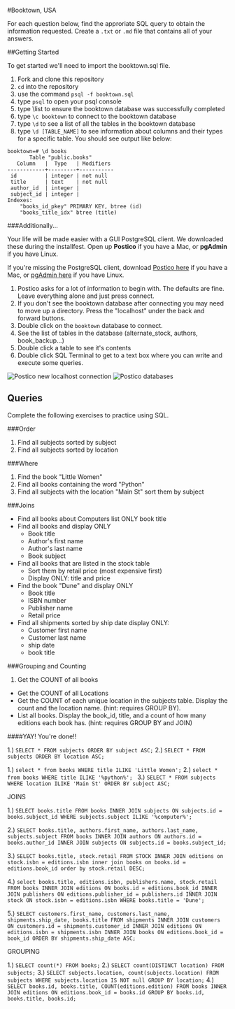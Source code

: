 #Booktown, USA

For each question below, find the approriate SQL query to obtain the information requested. Create a `.txt` or `.md` file that contains all of your answers.

##Getting Started

To get started we'll need to import the booktown.sql file.

1. Fork and clone this repository
2. `cd` into the repository
3. use the command `psql -f booktown.sql`
4. type `psql` to open your psql console
5. type \list to ensure the booktown database was successfully completed
6. type `\c booktown` to connect to the booktown database
7. type `\d` to see a list of all the tables in the booktown database
8. type `\d [TABLE_NAME]` to see information about columns and their types for a specific table. You should see output like below:

```
booktown=# \d books
       Table "public.books"
   Column   |  Type   | Modifiers 
------------+---------+-----------
 id         | integer | not null
 title      | text    | not null
 author_id  | integer | 
 subject_id | integer | 
Indexes:
    "books_id_pkey" PRIMARY KEY, btree (id)
    "books_title_idx" btree (title)
```

###Additionally...

Your life will be made easier with a GUI PostgreSQL client. We downloaded these during the installfest. Open up **Postico** if you have a Mac, or **pgAdmin** if you have Linux.

If you're missing the PostgreSQL client, download [Postico here](https://eggerapps.at/postico/) if you have a Mac, or [pgAdmin here](http://www.pgadmin.org/) if you have Linux.

1. Postico asks for a lot of information to begin with. The defaults are fine. Leave everything alone and just press connect.
2. If you don't see the booktown database after connecting you may need to move up a directory. Press the "localhost" under the back and forward buttons.
3. Double click on the `booktown` database to connect.
4. See the list of tables in the database (alternate_stock, authors, book_backup...)
5. Double click a table to see it's contents
6. Double click SQL Terminal to get to a text box where you can write and execute some queries.

![Postico new localhost connection](images/postico/00-postico-localhost-connection.jpg)
![Postico databases](images/postico/01-postico-databases.jpg)

## Queries

Complete the following exercises to practice using SQL.

###Order
1. Find all subjects sorted by subject
2. Find all subjects sorted by location

###Where
1. Find the book "Little Women"
2. Find all books containing the word "Python"
3. Find all subjects with the location "Main St" sort them by subject


###Joins

* Find all books about Computers list ONLY book title
* Find all books and display ONLY
	* Book title
	* Author's first name
	* Author's last name
	* Book subject
* Find all books that are listed in the stock table
	* Sort them by retail price (most expensive first)
	* Display ONLY: title and price
* Find the book "Dune" and display ONLY
	* Book title
	* ISBN number
	* Publisher name
	* Retail price
* Find all shipments sorted by ship date display ONLY:
	* Customer first name
	* Customer last name
	* ship date
	* book title

###Grouping and Counting

1. Get the COUNT of all books
* Get the COUNT of all Locations
* Get the COUNT of each unique location in the subjects table. Display the count and the location name. (hint: requires GROUP BY).
* List all books. Display the book_id, title, and a count of how many editions each book has. (hint: requires GROUP BY and JOIN)

####YAY! You're done!!

1.) `SELECT * FROM subjects ORDER BY subject ASC;`
2.) `SELECT * FROM subjects ORDER BY location ASC;`

1.) `select * from books WHERE title ILIKE 'Little Women';`
2.) `select * from books WHERE title ILIKE '%python%'; `
3.) `SELECT * FROM subjects WHERE location ILIKE 'Main St' ORDER BY subject ASC;`

JOINS

1.) `SELECT books.title FROM books INNER JOIN subjects ON subjects.id = books.subject_id WHERE subjects.subject ILIKE '%computer%';` 

2.) `SELECT books.title, authors.first_name, authors.last_name, subjects.subject FROM books INNER JOIN authors ON authors.id = books.author_id INNER JOIN subjects ON subjects.id = books.subject_id;`

3.) `SELECT books.title, stock.retail FROM STOCK INNER JOIN editions on stock.isbn = editions.isbn inner join books on books.id = editions.book_id order by stock.retail DESC;`

4.) `select books.title, editions.isbn, publishers.name, stock.retail FROM books INNER JOIN editions ON books.id = editions.book_id INNER JOIN publishers ON editions.publisher_id = publishers.id INNER JOIN stock ON stock.isbn = editions.isbn WHERE books.title = 'Dune';`

5.) `SELECT customers.first_name, customers.last_name, shipments.ship_date, books.title FROM shipments INNER JOIN customers ON customers.id = shipments.customer_id INNER JOIN editions ON editions.isbn = shipments.isbn INNER JOIN books ON editions.book_id = book_id ORDER BY shipments.ship_date ASC;`

GROUPING

1.) `SELECT count(*) FROM books;`
2.) `SELECT count(DISTINCT location) FROM subjects;` 
3.) `SELECT subjects.location, count(subjects.location) FROM subjects WHERE subjects.location IS NOT null GROUP BY location;`
4.) `SELECT books.id, books.title, COUNT(editions.edition) FROM books INNER JOIN editions ON editions.book_id = books.id GROUP BY books.id, books.title, books.id;`
